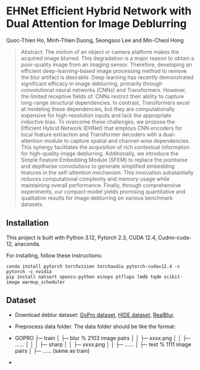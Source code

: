# EHNet Efficient Hybrid Network with Dual Attention for Image Deblurring

Quoc-Thien Ho, Minh-Thien Duong, Seongsoo Lee and Min-Cheol Hong
> Abstract: The motion of an object or camera platform makes the acquired image blurred. This degradation
is a major reason to obtain a poor-quality image from an imaging sensor. Therefore, developing an efficient
deep-learning-based image processing method to remove the blur artifact is desirable. Deep learning has
recently demonstrated significant efficacy in image deblurring, primarily through convolutional neural
networks (CNNs) and Transformers. However, the limited receptive fields of. CNNs restrict their ability
to capture long-range structural dependencies. In contrast, Transformers excel at modeling these dependencies,
but they are computationally expensive for high-resolution inputs and lack the appropriate inductive bias.
To overcome these challenges, we propose the Efficient Hybrid Network (EHNet) that employs CNN encoders for
local feature extraction and Transformer decoders with a dual-attention module to capture spatial and
channel-wise dependencies. This synergy facilitates the acquisition of rich contextual information for
high-quality image deblurring. Additionally, we introduce the Simple Feature Embedding Module (SFEM) to
replace the pointwise and depthwise convolutions to generate simplified embedding features in the self-attention
mechanism. This innovation substantially reduces computational complexity and memory usage while maintaining
overall performance. Finally, through comprehensive experiments, our compact model yields promising quantitative
and qualitative results for image deblurring on various benchmark datasets.

## Installation 
This project is built with Python 3.12, Pytorch 2.3, CUDA 12.4, Cudnn-cuda-12, anaconda.

For installing, follow these instructions:
```
conda install pytorch torchvision torchaudio pytorch-cuda=12.4 -c pytorch -c nvidia
pip install natsort opencv-python einops ptflops lmdb tqdm scikit-image warmup_scheduler
```
## Dataset 
- Download deblur dataset: [GoPro dataset](https://seungjunnah.github.io/Datasets/gopro.html), [HIDE dataset](https://github.com/joanshen0508/HA_deblur?tab=readme-ov-file), [RealBlur](https://cg.postech.ac.kr/research/realblur/).

- Preprocess data folder. The data folder should be like the format:
- GOPRO
├─ train
│ ├─ blur    % 2103 image pairs
│ │ ├─ xxxx.png
│ │ ├─ ......
│ │
│ ├─ sharp
│ │ ├─ xxxx.png
│ │ ├─ ......
│
├─ test    % 1111 image pairs
│ ├─ ...... (same as train)

-  
